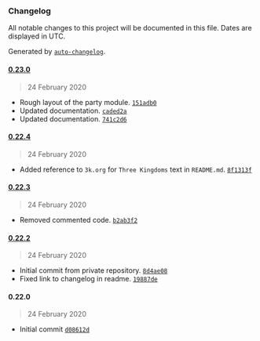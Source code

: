 ### Changelog

All notable changes to this project will be documented in this file. Dates are displayed in UTC.

Generated by [`auto-changelog`](https://github.com/CookPete/auto-changelog).

#### [0.23.0](https://github.com/phanku/PBot/compare/0.22.4...0.23.0)

> 24 February 2020

- Rough layout of the party module. [`151adb0`](https://github.com/phanku/PBot/commit/151adb096ebab4fa7d87e92121e9e648366933aa)
- Updated documentation. [`caded2a`](https://github.com/phanku/PBot/commit/caded2a907dc3759089ff2d21d84d3c8abb34347)
- Updated documentation. [`741c2d6`](https://github.com/phanku/PBot/commit/741c2d6a483008369d0f3825e577503a07f21b5d)

#### [0.22.4](https://github.com/phanku/PBot/compare/0.22.3...0.22.4)

> 24 February 2020

- Added reference to `3k.org` for `Three Kingdoms` text in `README.md`. [`8f1313f`](https://github.com/phanku/PBot/commit/8f1313f3ba1ea539aeff67d752fa3e9494fb244d)

#### [0.22.3](https://github.com/phanku/PBot/compare/0.22.2...0.22.3)

> 24 February 2020

- Removed commented code. [`b2ab3f2`](https://github.com/phanku/PBot/commit/b2ab3f2a9f8c36243bf562c711c87eba4a446d91)

#### [0.22.2](https://github.com/phanku/PBot/compare/0.22.0...0.22.2)

> 24 February 2020

- Initial commit from private repository. [`8d4ae08`](https://github.com/phanku/PBot/commit/8d4ae081201de98dabf506e88fc0d23e89f57e30)
- Fixed link to changelog in readme. [`19887de`](https://github.com/phanku/PBot/commit/19887de02231412f5a0dfcff956628227a34cf4d)

#### 0.22.0

> 24 February 2020

- Initial commit [`d08612d`](https://github.com/phanku/PBot/commit/d08612d10dc841be167d8f000224aba35a7ea5db)
